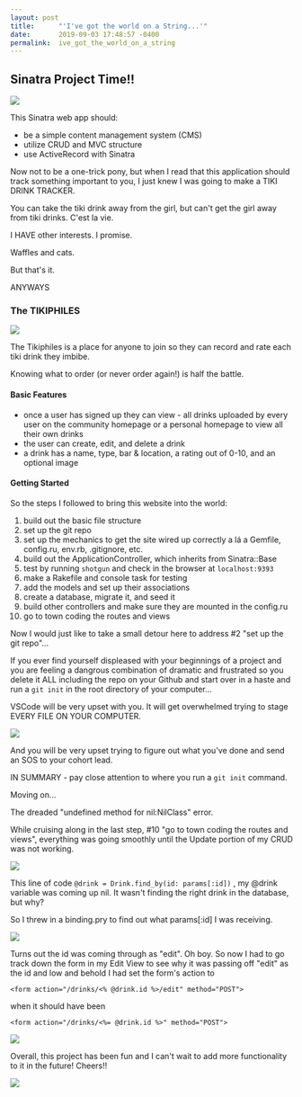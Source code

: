 ```yaml
---
layout: post
title:      "'I've got the world on a String...'"
date:       2019-09-03 17:48:57 -0400
permalink:  ive_got_the_world_on_a_string
---
```


## Sinatra Project Time!!

![](https://media.giphy.com/media/B8NSo2tYq4SRi/giphy.gif)

This Sinatra web app should:
* be a simple content management system (CMS)
* utilize CRUD and MVC structure
* use ActiveRecord with Sinatra 

Now not to be a one-trick pony, but when I read that this application should track something important to you, I just knew I was going to make a TIKI DRINK TRACKER. 

You can take the tiki drink away from the girl, but can't get the girl away from tiki drinks. C'est la vie. 

I HAVE other interests. I promise. 

Waffles and cats.

But that's it. 

ANYWAYS

### The TIKIPHILES

![](https://i.imgur.com/QPWwtNem.png)

The Tikiphiles is a place for anyone to join so they can record and rate each tiki drink they imbibe. 

Knowing what to order (or never order again!) is half the battle. 

#### Basic Features
* once a user has signed up they can view - all drinks uploaded by every user on the community homepage or  a personal homepage to view all their own drinks
* the user can create, edit, and delete a drink 
* a drink has a name, type, bar & location, a rating out of 0-10, and an optional image 

#### Getting Started
So the steps I followed to bring this website into the world:
1. build out the basic file structure 
2. set up the git repo 
3. set up the mechanics to get the site wired up correctly a lá a Gemfile, config.ru, env.rb, .gitignore, etc.
4. build out the ApplicationController, which inherits from Sinatra::Base 
5. test by running `shotgun` and check in the browser at `localhost:9393`
6. make a Rakefile and console task for testing
7. add the models and set up their associations
8. create a database, migrate it, and seed it
9. build other controllers and make sure they are mounted in the config.ru
10. go to town coding the routes and views 

Now I would just like to take a small detour here to address #2 "set up the git repo"...

If you ever find yourself displeased with your beginnings of a project and
you are feeling a dangrous combination of dramatic and frustrated 
so you delete it ALL including the repo on your Github
and start over in a haste and run a  `git init` in the root directory of your computer...

VSCode will be very upset with you. It will get overwhelmed trying to stage EVERY FILE ON YOUR COMPUTER.

![](https://i.imgur.com/9NS8y1gm.png)

And you will be very upset trying to figure out what you've done and send an SOS to your cohort lead. 

IN SUMMARY - pay close attention to where you run a  `git init`  command.

Moving on...

The dreaded "undefined method for nil:NilClass" error. 

While cruising along in the last step,  #10 "go to town coding the routes and views", everything was going smoothly until the Update portion of my CRUD was not working. 

![](https://i.imgur.com/hNOIIvmt.png)

This line of code `@drink = Drink.find_by(id: params[:id])`  , my @drink variable was coming up nil. It wasn't finding the right drink in the database, but why?

So I threw in a binding.pry to find out what params[:id] I was receiving.  

![](https://i.imgur.com/x5VKNscl.png?1)

Turns out the id was coming through as "edit". Oh boy. So now I had to go track down the form in my Edit View to see why it was passing off "edit" as the id and low and behold I had set the form's action to 
```
<form action="/drinks/<% @drink.id %>/edit" method="POST">
```
when it should have been 
```
<form action="/drinks/<%= @drink.id %>" method="POST">
```

![](https://media.giphy.com/media/XAdbHJywVjF5K/giphy.gif)



Overall, this project has been fun and I can't wait to add more functionality to it in the future! Cheers!!

![](https://i.imgur.com/APdQKT6l.png?1)





























